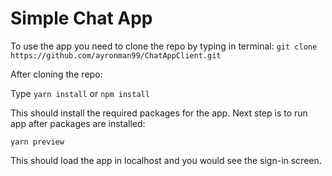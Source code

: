 # Simple Chat App

To use the app you need to clone the repo by typing in terminal:
 `git clone https://github.com/ayronman99/ChatAppClient.git`

After cloning the repo:

Type `yarn install` or `npm install`

This should install the required packages for the app. Next step is to run app after packages are installed:

`yarn preview`

This should load the app in localhost and you would see the sign-in screen.